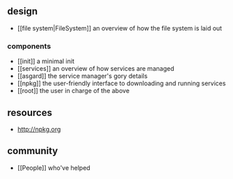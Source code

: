 ## design

- [[file system|FileSystem]] an overview of how the file system is laid out

### components

- [[init]] a minimal init
- [[services]] an overview of how services are managed
- [[asgard]] the service manager's gory details
- [[npkg]] the user-friendly interface to downloading and running services
- [[root]] the user in charge of the above

## resources

- http://npkg.org

## community

- [[People]] who've helped
